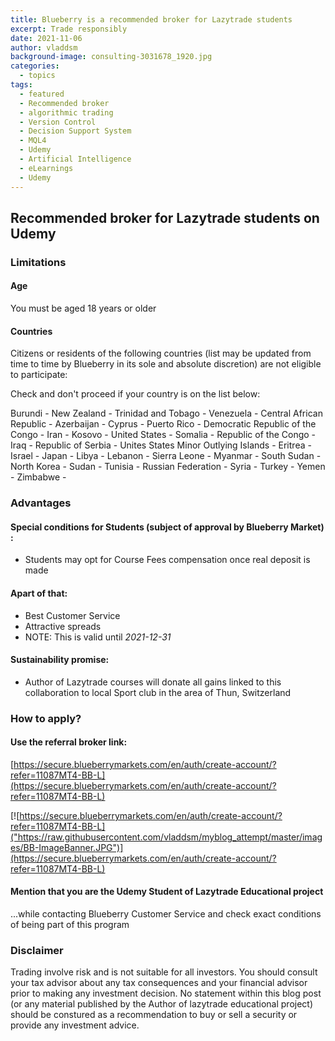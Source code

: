 ```yaml
---
title: Blueberry is a recommended broker for Lazytrade students
excerpt: Trade responsibly
date: 2021-11-06
author: vladdsm
background-image: consulting-3031678_1920.jpg
categories:
  - topics
tags:
  - featured
  - Recommended broker
  - algorithmic trading
  - Version Control
  - Decision Support System
  - MQL4
  - Udemy
  - Artificial Intelligence
  - eLearnings
  - Udemy
---
```


## Recommended broker for Lazytrade students on Udemy

### Limitations

#### Age

You must be aged 18 years or older

#### Countries

Citizens or residents of the following countries (list may be updated from time to time by Blueberry in its sole and absolute discretion) are not eligible to participate:

Check and don't proceed if your country is on the list below:

Burundi - New Zealand - Trinidad and Tobago - Venezuela - Central African Republic - Azerbaijan - Cyprus - Puerto Rico - Democratic Republic of the Congo - Iran - Kosovo - United States - Somalia - Republic of the Congo - Iraq - Republic of Serbia - Unites States Minor Outlying Islands - Eritrea - Israel - Japan - Libya - Lebanon - Sierra Leone - Myanmar - South Sudan - North Korea - Sudan - Tunisia - Russian Federation - Syria - Turkey - Yemen - Zimbabwe - 

### Advantages

#### Special conditions for Students (subject of approval by Blueberry Market) :

* Students may opt for Course Fees compensation once real deposit is made

#### Apart of that:

* Best Customer Service
* Attractive spreads
* NOTE: This is valid until *2021-12-31*

#### Sustainability promise:

* Author of Lazytrade courses will donate all gains linked to this collaboration to local Sport club in the area of Thun, Switzerland

### How to apply?

#### Use the referral broker link:

[https://secure.blueberrymarkets.com/en/auth/create-account/?refer=11087MT4-BB-L](https://secure.blueberrymarkets.com/en/auth/create-account/?refer=11087MT4-BB-L)

[![https://secure.blueberrymarkets.com/en/auth/create-account/?refer=11087MT4-BB-L]("https://raw.githubusercontent.com/vladdsm/myblog_attempt/master/images/BB-ImageBanner.JPG")](https://secure.blueberrymarkets.com/en/auth/create-account/?refer=11087MT4-BB-L)

#### Mention that you are the Udemy Student of Lazytrade Educational project

...while contacting Blueberry Customer Service and check exact conditions of being part of this program


### Disclaimer

Trading involve risk and is not suitable for all investors.
You should consult your tax advisor about any tax consequences and your financial advisor prior to making any investment decision.
No statement within this blog post (or any material published by the Author of lazytrade educational project) should be 
constured as a recommendation to buy or sell a security or provide any investment advice.